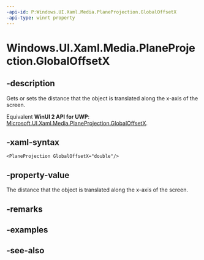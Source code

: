 ```yaml
---
-api-id: P:Windows.UI.Xaml.Media.PlaneProjection.GlobalOffsetX
-api-type: winrt property
---
```


<!-- Property syntax
public double GlobalOffsetX { get;  set; }
-->

# Windows.UI.Xaml.Media.PlaneProjection.GlobalOffsetX

## -description
Gets or sets the distance that the object is translated along the x-axis of the screen.

Equivalent **WinUI 2 API for UWP**: [Microsoft.UI.Xaml.Media.PlaneProjection.GlobalOffsetX](/windows/winui/api/microsoft.ui.xaml.media.planeprojection.globaloffsetx).

## -xaml-syntax
```xaml
<PlaneProjection GlobalOffsetX="double"/>
```


## -property-value
The distance that the object is translated along the x-axis of the screen.

## -remarks

## -examples

## -see-also
